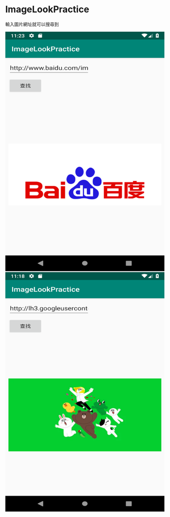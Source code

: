 # ImageLookPractice
輸入圖片網址就可以搜尋到



<img width="500" height="750" src="https://github.com/MuHongWeiWei/ImageLookPractice/blob/master/Screenshot_1551630225.png"/>
<img width="500" height="750" src="https://github.com/MuHongWeiWei/ImageLookPractice/blob/master/Screenshot_1551629892.png"/>
